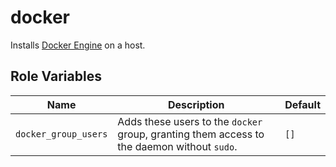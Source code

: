 # docker

Installs [Docker Engine](https://docs.docker.com/engine/) on a host.

## Role Variables

| Name | Description | Default |
| --- | --- | --- |
| `docker_group_users` | Adds these users to the `docker` group, granting them access to the daemon without `sudo`. | `[]` |
